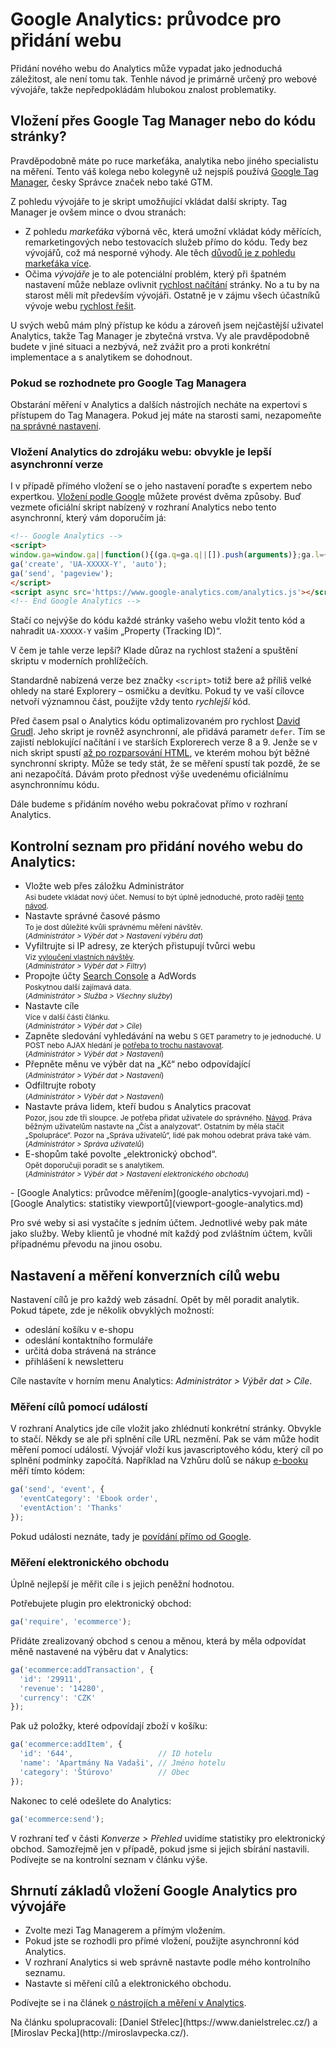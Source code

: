 # Google Analytics: průvodce pro přidání webu

Přidání nového webu do Analytics může vypadat jako jednoduchá záležitost, ale není tomu tak. Tenhle návod je primárně určený pro webové vývojáře, takže nepředpokládám hlubokou znalost problematiky.

## Vložení přes Google Tag Manager nebo do kódu stránky?

Pravděpodobně máte po ruce markeťáka, analytika nebo jiného specialistu na měření. Tento váš kolega nebo kolegyně už nejspíš používá [Google Tag Manager](https://www.google.com/analytics/tag-manager/), česky Správce značek nebo také GTM. 

Z pohledu vývojáře to je skript umožňující vkládat další skripty. Tag Manager je ovšem mince o dvou stranách: 

* Z pohledu *markeťáka* výborná věc, která umožní vkládat kódy měřících, remarketingových nebo testovacích služeb přímo do kódu. Tedy bez vývojářů, což má nesporné výhody. Ale těch [důvodů je z pohledu markeťáka více](http://miroslavpecka.cz/blog/5-duvodu-pro-google-tag-manager/).
* Očima *vývojáře* je to ale potenciální problém, který při špatném nastavení může neblaze ovlivnit [rychlost načítání](rychlost-nacteni.md) stránky. No a tu by na starost měli mít především vývojáři. Ostatně je v zájmu všech účastníků vývoje webu [rychlost řešit](rychlost-nacitani-proc.md). 

<!-- AdSnippet -->

U svých webů mám plný přístup ke kódu a zároveň jsem nejčastější uživatel Analytics, takže Tag Manager je zbytečná vrstva. Vy ale pravděpodobně budete v jiné situaci a nezbývá, než zvážit pro a proti konkrétní implementace a s analytikem se dohodnout.

### Pokud se rozhodnete pro Google Tag Managera

Obstarání měření v Analytics a dalších nástrojích necháte na expertovi s přístupem do Tag Managera. Pokud jej máte na starosti sami, nezapomeňte [na správné nastavení](https://www.danielnytra.cz/nastaveni-google-tag-manager/).

### Vložení Analytics do zdrojáku webu: obvykle je lepší asynchronní verze

I v případě přímého vložení se o jeho nastavení poraďte s expertem nebo expertkou. [Vložení podle Google](https://developers.google.com/analytics/devguides/collection/analyticsjs/) můžete provést dvěma způsoby. Buď vezmete oficiální skript nabízený v rozhraní Analytics nebo tento asynchronní, který vám doporučím já:

```html
<!-- Google Analytics -->
<script>
window.ga=window.ga||function(){(ga.q=ga.q||[]).push(arguments)};ga.l=+new Date;
ga('create', 'UA-XXXXX-Y', 'auto');
ga('send', 'pageview');
</script>
<script async src='https://www.google-analytics.com/analytics.js'></script>
<!-- End Google Analytics -->
```

Stačí co nejvýše do kódu každé stránky vašeho webu vložit tento kód a nahradit `UA-XXXXX-Y` vašim „Property (Tracking ID)“.

V čem je tahle verze lepší? Klade důraz na rychlost stažení a spuštění skriptu v moderních prohlížečích. 

Standardně nabízená verze bez značky `<script>` totiž bere až příliš velké ohledy na staré Explorery – osmičku a devítku. Pokud ty ve vaší cílovce netvoří významnou část, použijte vždy tento *rychlejší* kód.

Před časem psal o Analytics kódu optimalizovaném pro rychlost [David Grudl](https://phpfashion.com/rychlejsi-stranky-s-google-universal-analytics). Jeho skript je rovněž asynchronní, ale přidává parametr `defer`. Tím se zajistí neblokující načítání i ve starších Explorerech verze 8 a 9. Jenže se v nich skript spustí [až po rozparsování HTML](http://jecas.cz/async-defer#defer-async), ve kterém mohou být běžné synchronní skripty. Může se tedy stát, že se měření spustí tak pozdě, že se ani nezapočítá. Dávám proto přednost výše uvedenému oficiálnímu asynchronnímu kódu.

<!-- AdSnippet -->

Dále budeme s přidáním nového webu pokračovat přímo v rozhraní Analytics. 

## Kontrolní seznam pro přidání nového webu do Analytics: 

* Vložte web přes záložku Administrátor  
<small>Asi budete vkládat nový účet. Nemusí to být úplně jednoduché, proto raději [tento návod](http://jecas.cz/pridat-google-analytics).</small> 
* Nastavte správné časové pásmo   
<small> To je dost důležité kvůli správnému měření návštěv.  
(*Administrátor > Výběr dat > Nastavení výběru dat*)</small> 
* Vyfiltrujte si IP adresy, ze kterých přistupují tvůrci webu  
<small>Viz [vyloučení vlastních návštěv](http://jecas.cz/vylouceni-svych-navstev).  
(*Administrátor > Výběr dat > Filtry*)</small> 
* Propojte účty [Search Console](google-search-console.md) a AdWords  
<small>Poskytnou další zajímavá data.  
(*Administrátor >  Služba > Všechny služby*)</small> 
* Nastavte cíle  
<small> Více v další části článku.  
(*Administrátor > Výběr dat > Cíle*)</small> 
* Zapněte sledování vyhledávání na webu
<small> S GET parametry to je jednoduché. U POST nebo AJAX hledání je [potřeba to trochu nastavovat](http://jecas.cz/ga-mereni#vyhledavani).  
(*Administrátor > Výběr dat > Nastavení*)</small> 
* Přepněte měnu ve výběr dat na „Kč“ nebo odpovídající  
<small>(*Administrátor > Výběr dat > Nastavení*)</small> 
* Odfiltrujte roboty  
<small>(*Administrátor > Výběr dat > Nastavení*)</small> 
* Nastavte práva lidem, kteří budou s Analytics pracovat  
<small>Pozor, jsou zde tři sloupce. Je potřeba přidat uživatele do správného. [Návod](http://jecas.cz/ga-pridat-uzivatele). Práva běžným uživatelům nastavte na „Číst a analyzovat“. Ostatním by měla stačit „Spolupráce“. Pozor na „Správa uživatelů“, lidé pak mohou odebrat práva také vám.  
(*Administrátor > Správa uživatelů*)</small> 
* E-shopům také povolte „elektronický obchod“.  
<small> Opět doporučuji poradit se s analytikem.  
(*Administrátor > Výběr dat > Nastavení elektronického obchodu*)</small> 

<div class="related" markdown="1">
- [Google Analytics: průvodce měřením](google-analytics-vyvojari.md)
- [Google Analytics: statistiky viewportů](viewport-google-analytics.md)
</div>

Pro své weby si asi vystačíte s jedním účtem. Jednotlivé weby pak máte jako služby. Weby klientů  je vhodné mít každý pod zvláštním účtem, kvůli případnému převodu na jinou osobu.

## Nastavení a měření konverzních cílů webu

Nastavení cílů je pro každý web zásadní. Opět by měl poradit analytik. Pokud tápete, zde je několik obvyklých možností:

* odeslání košíku v e-shopu
* odeslání kontaktního formuláře
* určitá doba strávená na stránce
* přihlášení k newsletteru

Cíle nastavíte v horním menu Analytics: *Administrátor > Výběr dat > Cíle*.

### Měření cílů pomocí událostí

V rozhraní Analytics jde cíle vložit jako zhlédnutí konkrétní stránky. Obvykle to stačí. Někdy se ale při splnění cíle URL nezmění. Pak se vám může hodit měření pomocí událostí. Vývojář vloží kus javascriptového kódu, který cíl po splnění podmínky započítá. Například na Vzhůru dolů se nákup [e-booku](https://www.vzhurudolu.cz/ebook) měří tímto kódem:

```javascript
ga('send', 'event', {
  'eventCategory': 'Ebook order',
  'eventAction': 'Thanks'
});
```

Pokud události neznáte, tady je [povídání přímo od Google](https://support.google.com/analytics/answer/1033068?hl=cs).

### Měření elektronického obchodu

Úplně nejlepší je měřit cíle i s jejich peněžní hodnotou. 

Potřebujete plugin pro elektronický obchod:

```javascript
ga('require', 'ecommerce');
```

Přidáte zrealizovaný obchod s cenou a měnou, která by měla odpovídat měně nastavené na výběru dat v Analytics:

```javascript
ga('ecommerce:addTransaction', {
  'id': '29911',     
  'revenue': '14280',
  'currency': 'CZK'  
});
```

Pak už položky, které odpovídají zboží v košíku:

```javascript
ga('ecommerce:addItem', {
  'id': '644',                   // ID hotelu
  'name': 'Apartmány Na Vadaši', // Jméno hotelu
  'category': 'Štúrovo'          // Obec
});
```

Nakonec to celé odešlete do Analytics:

```javascript
ga('ecommerce:send');
```

V rozhraní teď v části *Konverze > Přehled* uvidíme statistiky pro elektronický obchod. Samozřejmě jen v případě, pokud jsme si jejich sbírání nastavili. Podívejte se na kontrolní seznam v článku výše.

## Shrnutí základů vložení Google Analytics pro vývojáře

* Zvolte mezi Tag Managerem a přímým vložením.
* Pokud jste se rozhodli pro přímé vložení, použijte asynchronní kód Analytics.
* V rozhraní Analytics si web správně nastavte podle mého kontrolního seznamu.
* Nastavte si měření cílů a elektronického obchodu.

Podívejte se i na článek [o nástrojích a měření v Analytics](google-analytics-vyvojari.md).

<div class="web-only text-center text-small" markdown="1">
Na článku spolupracovali: [Daniel Střelec](https://www.danielstrelec.cz/) a [Miroslav Pecka](http://miroslavpecka.cz/).</div>

<!-- AdSnippet -->
